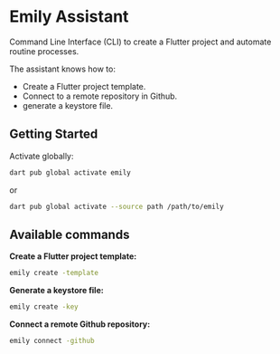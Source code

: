 
# Emily Assistant
Command Line Interface (CLI) to create a Flutter project and automate routine processes.

The assistant knows how to:
- Create a Flutter project template.
- Connect to a remote repository in Github.
- generate a keystore file.

## Getting Started
Activate globally:
```sh
dart pub global activate emily
```
or
```sh
dart pub global activate --source path /path/to/emily
```

## Available commands

**Create a Flutter project template:**
```sh
emily create -template
```

**Generate a keystore file:**
```sh
emily create -key
```

**Connect a remote Github repository:**
```sh
emily connect -github
```
